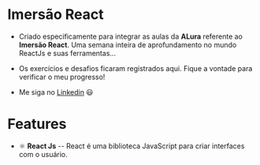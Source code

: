 # Imersão React

- Criado especificamente para integrar as aulas da **ALura** referente ao **Imersão React**. Uma semana inteira de aprofundamento no mundo ReactJs e suas ferramentas...

- Os exercícios e desafios ficaram registrados aqui. Fique a vontade para verificar o meu progresso!

- Me siga no <a href="https://www.linkedin.com/in/andreluisbonfim/">Linkedin</a> :smiley:

# Features

- :atom_symbol: **React Js** -- React é uma biblioteca JavaScript para criar interfaces com o usuário. 